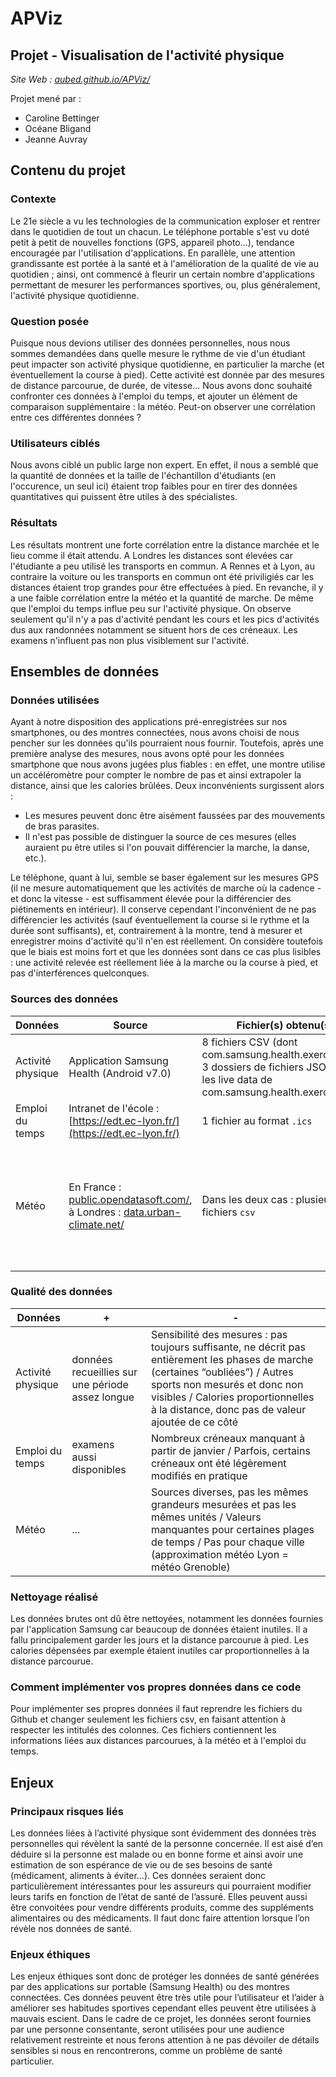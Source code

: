 # APViz
## Projet - Visualisation de l'activité physique

*Site Web : [aubed.github.io/APViz/](https://aubed.github.io/APViz/index.html)*

Projet mené par :
 * Caroline Bettinger
 * Océane Bligand
 * Jeanne Auvray

 ## Contenu du projet
 ### Contexte
 Le 21e siècle a vu les technologies de la communication exploser et rentrer dans le quotidien de tout un chacun. Le téléphone portable s'est vu doté petit à petit de nouvelles fonctions (GPS, appareil photo...), tendance encouragée par l'utilisation d'applications. En parallèle, une attention grandissante est portée à la santé et à l'amélioration de la qualité de vie au quotidien ; ainsi, ont commencé à fleurir un certain nombre d'applications permettant de mesurer les performances sportives, ou, plus généralement, l'activité physique quotidienne.
 
 ### Question posée
 Puisque nous devions utiliser des données personnelles, nous nous sommes demandées dans quelle mesure le rythme de vie d'un étudiant peut impacter son activité physique quotidienne, en particulier la marche (et éventuellement la course à pied). Cette activité est donnée par des mesures de distance parcourue, de durée, de vitesse...
 Nous avons donc souhaité confronter ces données à l'emploi du temps, et ajouter un élément de comparaison supplémentaire : la météo. Peut-on observer une corrélation entre ces différentes données ?
 
 ### Utilisateurs ciblés
 Nous avons ciblé un public large non expert. En effet, il nous a semblé que la quantité de données et la taille de l'échantillon d'étudiants (en l'occurence, un seul ici) étaient trop faibles pour en tirer des données quantitatives qui puissent être utiles à des spécialistes.
 
 ### Résultats
 Les résultats montrent une forte corrélation entre la distance marchée et le lieu comme il était attendu. A Londres les distances sont élevées car l'étudiante a peu utilisé les transports en commun. A Rennes et à Lyon, au contraire la voiture ou les transports en commun ont été priviligiés car les distances étaient trop grandes pour être effectuées à pied.
 En revanche, il y a une faible corrélation entre la météo et la quantité de marche. De même que l'emploi du temps influe peu sur l'activité physique. On observe seulement qu'il n'y a pas d'activité pendant les cours et les pics d'activités dus aux randonnées notamment se situent hors de ces créneaux. Les examens n'influent pas non plus visiblement sur l'activité.
 
 ## Ensembles de données
 ### Données utilisées
 Ayant à notre disposition des applications pré-enregistrées sur nos smartphones, ou des montres connectées, nous avons choisi de nous pencher sur les données qu'ils pourraient nous fournir. Toutefois, après une première analyse des mesures, nous avons opté pour les données smartphone que nous avons jugées plus fiables : en effet, une montre utilise un accéléromètre pour compter le nombre de pas et ainsi extrapoler la distance, ainsi que les calories brûlées. Deux inconvénients surgissent alors :
 * Les mesures peuvent donc être aisément faussées par des mouvements de bras parasites.
 * Il n'est pas possible de distinguer la source de ces mesures (elles auraient pu être utiles si l'on pouvait différencier la marche, la danse, etc.).
 
 Le téléphone, quant à lui, semble se baser également sur les mesures GPS (il ne mesure automatiquement que les activités de marche où la cadence - et donc la vitesse - est suffisamment élevée pour la différencier des piétinements en intérieur). Il conserve cependant l'inconvénient de ne pas différencier les activités (sauf éventuellement la course si le rythme et la durée sont suffisants), et, contrairement à la montre, tend à mesurer et enregistrer moins d'activité qu'il n'en est réellement. On considère toutefois que le biais est moins fort et que les données sont dans ce cas plus lisibles : une activité relevée est réellement liée à la marche ou la course à pied, et pas d'interférences quelconques. 
 
 ### Sources des données 
  Données | Source | Fichier(s) obtenu(s) | Commentaire |
 --- | --- | --- | ---
 Activité physique | Application Samsung Health (Android v7.0) | 8 fichiers CSV (dont com.samsung.health.exercise.csv), 3 dossiers de fichiers JSON (dont les live data de com.samsung.health.exercise) | ...
 Emploi du temps | Intranet de l'école : [https://edt.ec-lyon.fr/](https://edt.ec-lyon.fr/) | 1 fichier au format `.ics` | Conversion nécessaire en `csv`
 Météo | En France : [public.opendatasoft.com/](https://public.opendatasoft.com/explore/dataset/donnees-synop-essentielles-omm/export/), à Londres : [data.urban-climate.net/](http://data.urban-climate.net/southwark_plots/#) | Dans les deux cas : plusieurs fichiers `csv` | Météo de Rennes et Lyon obtenues séparément sur le site, en plusieurs fichiers à agréger lors du traitement 
 
 ### Qualité des données
 
 Données|+|-|
 ---|---|---
Activité physique|données recueillies sur une période assez longue|Sensibilité des mesures : pas toujours suffisante, ne décrit pas entièrement les phases de marche (certaines “oubliées”) / Autres sports non mesurés et donc non visibles / Calories proportionnelles à la distance, donc pas de valeur ajoutée de ce côté
Emploi du temps|examens aussi disponibles|Nombreux créneaux manquant à partir de janvier / Parfois, certains créneaux ont été légèrement modifiés en pratique
Météo|...|Sources diverses, pas les mêmes grandeurs mesurées et pas les mêmes unités / Valeurs manquantes pour certaines plages de temps / Pas pour chaque ville (approximation météo Lyon = météo Grenoble)


 ### Nettoyage réalisé
 Les données brutes ont dû être nettoyées, notamment les données fournies par l'application Samsung car beaucoup de données étaient inutiles. Il a fallu principalement garder les jours et la distance parcourue à pied. Les calories dépensées par exemple étaient inutiles car proportionnelles à la distance parcourue.
 
 ### Comment implémenter vos propres données dans ce code
 Pour implémenter ses propres données il faut reprendre les fichiers du Github et changer seulement les fichiers csv, en faisant attention à respecter les intitulés des colonnes. Ces fichiers contiennent les informations liées aux distances parcourues, à la météo et à l'emploi du temps.

## Enjeux
### Principaux risques liés
Les données liées à l’activité physique sont évidemment des données très personnelles qui révèlent la santé de la personne concernée. Il est aisé d’en déduire si la personne est malade ou en bonne forme et ainsi avoir une estimation de son espérance de vie ou de ses besoins de santé (médicament, aliments à éviter…). Ces données seraient donc particulièrement intéressantes pour les assureurs qui pourraient modifier leurs tarifs en fonction de l’état de santé de l’assuré. Elles peuvent aussi être convoitées pour vendre différents produits, comme des suppléments alimentaires ou des médicaments. Il faut donc faire attention lorsque l’on révèle nos données de santé.

### Enjeux éthiques
Les enjeux éthiques sont donc de protéger les données de santé générées par des applications sur portable (Samsung Health) ou des montres connectées. Ces données peuvent être très utile pour l’utilisateur et l’aider à améliorer ses habitudes sportives cependant elles peuvent être utilisées à mauvais escient.
Dans le cadre de ce projet, les données seront fournies par une personne consentante, seront utilisées pour une audience relativement restreinte et nous ferons attention à ne pas dévoiler de détails sensibles si nous en rencontrerons, comme un problème de santé particulier. 
